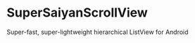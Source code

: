 SuperSaiyanScrollView
=====================

Super-fast, super-lightweight hierarchical ListView for Android
